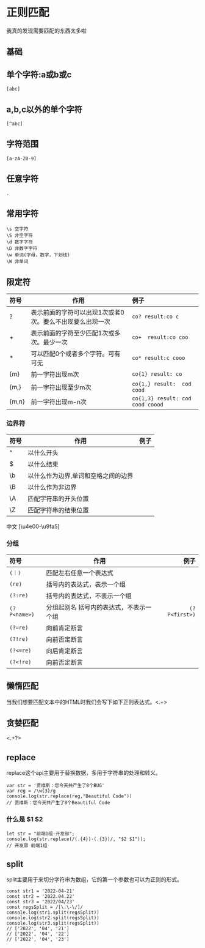 # 正则匹配

我真的发现需要匹配的东西太多啦

## 基础

## 单个字符:a或b或c

```
[abc]
```

## a,b,c以外的单个字符

```
[^abc]
```

## 字符范围

```
[a-zA-Z0-9]
```

## 任意字符

```
.
```

## 常用字符

```
\s 空字符
\S 非空字符
\d 数字字符
\D 非数字字符
\w 单词(字母，数字，下划线)
\W 非单词
```

## 限定符

| 符号 | 作用 | 例子 |
| :-- | --- | :-- |
| ? | 表示前面的字符可以出现1次或者0次。要么不出现要么出现一次 | `co? result:co c` |
| + | 表示前面的字符至少匹配1次或多次。最少一次 | `co+  result:co coo` |
| \* | 可以匹配0个或者多个字符。可有可无 | `co* result:c cooo` |
| \{m\} | 前一字符出现m次 | `co{1} result: co` |
| \{m,\} | 前一字符出现至少m次 | `co{1,} result:  cod cood  ` |
| \{m,n\} | 前一字符出现m-n次 | `co{1,3} result: cod cood coood ` |

### 边界符

| 符号 | 作用                                | 例子 |
| :--- | ----------------------------------- | ---: |
| ^    | 以什么开头                          |
| $    | 以什么结束                          |
| \b   | 以什么作为边界,单词和空格之间的边界 |
| \B   | 以什么作为非边界                    |
| \A   | 匹配字符串的开头位置                |
| \Z   | 匹配字符串的结束位置                |

中文 [\u4e00-\u9fa5]

### 分组

| 符号         | 作用                                    |           例子 |
| :----------- | --------------------------------------- | -------------: |
| `(｜)`       | 匹配左右任意一个表达式                  |
| `(re)`       | 括号内的表达式，表示一个组              |
| `(?:re)`     | 括号内的表达式，不表示一个组            |
| `(?P<name>)` | 分组起别名 括号内的表达式，不表示一个组 | ` (?P<first>)` |
| `(?=re)`     | 向前肯定断言                            |
| `(?!re)`     | 向前否定断言                            |
| `(?<=re)`    | 向后肯定断言                            |
| `(?<!re)`    | 向前否定断言                            |

## 懒惰匹配

当我们想要匹配文本中的HTML时我们会写下如下正则表达式。<.+>

## 贪婪匹配

<.+?>

## replace

replace这个api主要用于替换数据，多用于字符串的处理和转义。

```
var str = '贾维斯：您今天共产生了8个BUG'
var reg = /\w{3}/g
console.log(str.replace(reg,"Beautiful Code"))
// 贾维斯：您今天共产生了8个Beautiful Code
```

### 什么是 $1 $2

```
let str = "前端1组-开发部";
console.log(str.replace(/(.{4})-(.{3})/, "$2 $1"));
// 开发部 前端1组
```

## split

split主要用于来切分字符串为数组，它的第一个参数也可以为正则的形式。

```
const str1 = '2022-04-21'
const str2 = '2022.04.22'
const str3 = '2022/04/23'
const regsSplit = /[\.\-\/]/
console.log(str1.split(regsSplit))
console.log(str2.split(regsSplit))
console.log(str3.split(regsSplit))
// ['2022', '04', '21']
// ['2022', '04', '22']
// ['2022', '04', '23']
```
